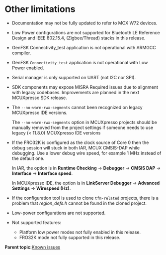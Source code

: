 # Other limitations 

-   Documentation may not be fully updated to refer to MCX W72 devices.
-   Low Power configurations are not supported for Bluetooth LE Reference Design and IEEE 802.15.4, \(Zigbee/Thread\) stacks in this release.
-   GenFSK Connectivity\_test application is not operational with ARMGCC compiler.
-   GenFSK `Connectivity_test` application is not operational with Low Power enabled.
-   Serial manager is only supported on UART \(not I2C nor SPI\).
-   SDK components may expose MISRA Required issues due to alignment with legacy codebases. Improvements are planned in the next MCUXpresso SDK release.
-   The `--no-warn-rwx-segments` cannot been recognized on legacy MCUXpresso IDE versions.

    The `--no-warn-rwx-segments` option in MCUXpresso projects should be manually removed from the project settings if someone needs to use legacy \(< 11.8.0\) MCUXpresso IDE versions

-   If the FRO32K is configured as the clock source of Core 0 then the debug session will stuck in both IAR, MCUX CMSIS-DAP while debugging. Use a lower debug wire speed, for example 1 MHz instead of the default one.

    In IAR, the option is in **Runtime Checking** -\> **Debugger** -\> **CMSIS DAP** -\> **Interface** -\> **Interface speed**.

    In MCUXpresso IDE, the option is in **LinkServer Debugger** -\> **Advanced Settings** -\> **Wirespeed \(Hz\)**.

-   If the configuration tool is used to clone `tfm-related` projects, there is a problem that *region\_defs.h* cannot be found in the cloned project.
-   Low-power configurations are not supported.
-   Not supported features:

    -   Platform low power modes not fully enabled in this release.
    -   FRO32K mode not fully supported in this release.

**Parent topic:**[Known issues](../topics/known_issues.md)

